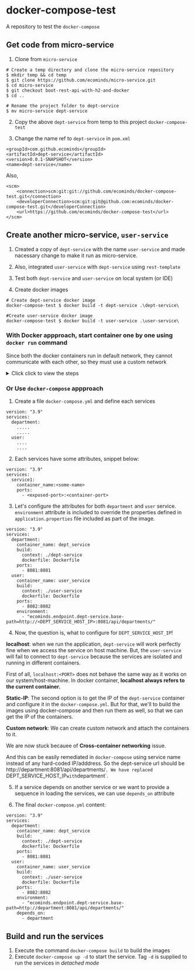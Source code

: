 # docker-compose-test
A repository to test the `docker-compose`

## Get code from micro-service
1. Clone from `micro-service`
```
# Create a temp directory and clone the micro-service repository
$ mkdir temp && cd temp
$ git clone https://github.com/ecominds/micro-service.git
$ cd micro-service
$ git checkout boot-rest-api-with-h2-and-docker
$ cd ..

# Rename the project folder to dept-service
$ mv micro-service dept-service
```

2. Copy the above `dept-service` from temp to this project `docker-compose-test`

3. Change the name ref to `dept-service` in `pom.xml`
```
<groupId>com.github.ecominds</groupId>
<artifactId>dept-service</artifactId>
<version>0.0.1-SNAPSHOT</version>
<name>dept-service</name>
```
Also,
```
<scm>
	<connection>scm:git:git://github.com/ecominds/docker-compose-test.git</connection>
	<developerConnection>scm:git:git@github.com:ecominds/docker-compose-test.git</developerConnection>
	<url>https://github.com/ecominds/docker-compose-test</url>
</scm>
```

## Create another micro-service, `user-service`
1. Created a copy of `dept-service` with the name `user-service` and made nacessary change to make it run as micro-service. 

2. Also, integrated `user-service` with `dept-service` using `rest-template`

3. Test both `dept-service` and `user-service` on local system (or IDE)

4. Create docker images
```
# Create dept-service docker image
docker-compose-test $ docker build -t dept-service .\dept-service\

#Create user-service docker image
docker-compose-test $ docker build -t user-service .\user-service\
```

### With Docker appproach, start container one by one using `docker run` command
Since both the docker containers run in default network, they cannot communicate with each other, so they must use a custom network
<details>
<summary>Click click to view the steps</summary>
  
1. Execute the below command to create a custom network `dev-env-net` if it is not available
```
$ docker network create dev-env-net
```

2. Start `dept-service`
```
$ docker run -it -d --network=dev-env-net -p 8081:8081 dept-service
```

3. Inspect `dept-service` container to find out the IP which need to be configured in `user-service`

4. Start `user-service` with the same network as `dept-service`
```
$ docker run -it --rm --network=dev-env-net -e "ecominds.endpoint.dept-service.base-path=http://172.20.0.2:8081/api/departments/" -p 8082:8082 user-service
```
</details>

### Or Use `docker-compose` appproach
1. Create a file `docker-compose.yml` and define each services
```
version: "3.9"
services:
  department:
    .....
	.....
  user:
    ....
    ....
```
2. Each services have some attributes, snippet below:
```
version: "3.9"
services:
  service1:
    container_name:<some-name>
	ports:
	  - <exposed-port>:<container-port>
```

3. Let's configure the attributes for both `department` and `user` service. `environment` attribute is included to override the properties defined in `application.properties` file included as part of the image.

```
version: "3.9"
services:
  department: 
    container_name: dept_service
    build: 
      context: ./dept-service
      dockerfile: Dockerfile
    ports:
      - 8081:8081
  user:
    container_name: user_service
    build:
      context: ./user-service
      dockerfile: Dockerfile
    ports:
      - 8082:8082
	environment:
      - "ecominds.endpoint.dept-service.base-path=http://<DEPT_SERVICE_HOST_IP>:8081/api/departments/"
```
4. Now, the question is, what to configure for `DEPT_SERVICE_HOST_IP`!

**localhost**: when we run the application, `dept-service` will work perfectly fine when we access the service on host machine. But, the `user-service` will fail to connect to `dept-service` because the services are isolated and running in different containers.

First of all, `localhost:<PORT>` does not behave the same way as it works on our system/host-machine. In docker container, **localhost always refers to the current container.**

**Static-IP**: The second option is to get the IP of the `dept-service` container and configure it in the `docker-compose.yml`. But for that, we'll to build the images using docker-compose and then run them as well, so that we can get the IP of the containers.

**Custom network**: We can create custom network and attach the containers to it.

We are now stuck becauee of **Cross-container networking** issue.

And this can be easily remediated in `docker-compose` using service name instead of any hard-coded IP/adddress. So the dept-service url should be `
`http://department:8081/api/departments/`. We have replaced `DEPT_SERVICE_HOST_IP` with `department`.

5. If a service depends on another service or we want to provide a sequence in loading the services, we can use `depends_on` attribute

6. The final `docker-compose.yml` content:
```
version: "3.9"
services:
  department: 
    container_name: dept_service
    build: 
      context: ./dept-service
      dockerfile: Dockerfile
    ports:
      - 8081:8081
  user:
    container_name: user_service
    build:
      context: ./user-service
      dockerfile: Dockerfile
    ports:
      - 8082:8082
    environment:
      - "ecominds.endpoint.dept-service.base-path=http://department:8081/api/departments/"
    depends_on:
      - department
```

## Build and run the services
1. Execute the command `docker-compose build` to build the images
2. Execute `docker-compose up -d` to start the service. Tag `-d` is supplied to run the services in *detached mode*